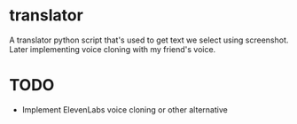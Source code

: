 # translator
A translator python script that's used to get text we select using screenshot. Later implementing voice cloning with my friend's voice.

# TODO
- Implement ElevenLabs voice cloning or other alternative